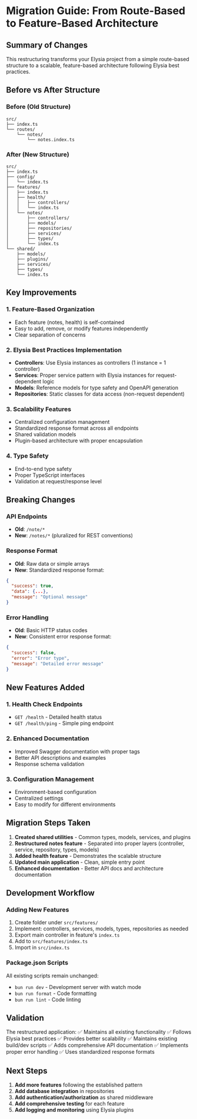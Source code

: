 # Migration Guide: From Route-Based to Feature-Based Architecture

## Summary of Changes

This restructuring transforms your Elysia project from a simple route-based
structure to a scalable, feature-based architecture following Elysia best
practices.

## Before vs After Structure

### Before (Old Structure)

```text
src/
├── index.ts
└── routes/
    └── notes/
        └── notes.index.ts
```

### After (New Structure)

```text
src/
├── index.ts
├── config/
│   └── index.ts
├── features/
│   ├── index.ts
│   ├── health/
│   │   ├── controllers/
│   │   └── index.ts
│   └── notes/
│       ├── controllers/
│       ├── models/
│       ├── repositories/
│       ├── services/
│       ├── types/
│       └── index.ts
└── shared/
    ├── models/
    ├── plugins/
    ├── services/
    ├── types/
    └── index.ts
```

## Key Improvements

### 1. **Feature-Based Organization**

- Each feature (notes, health) is self-contained
- Easy to add, remove, or modify features independently
- Clear separation of concerns

### 2. **Elysia Best Practices Implementation**

- **Controllers**: Use Elysia instances as controllers (1 instance = 1 controller)
- **Services**: Proper service pattern with Elysia instances for
  request-dependent logic
- **Models**: Reference models for type safety and OpenAPI generation
- **Repositories**: Static classes for data access (non-request dependent)

### 3. **Scalability Features**

- Centralized configuration management
- Standardized response format across all endpoints
- Shared validation models
- Plugin-based architecture with proper encapsulation

### 4. **Type Safety**

- End-to-end type safety
- Proper TypeScript interfaces
- Validation at request/response level

## Breaking Changes

### API Endpoints

- **Old**: `/note/*`
- **New**: `/notes/*` (pluralized for REST conventions)

### Response Format

- **Old**: Raw data or simple arrays
- **New**: Standardized response format:

```json
{
  "success": true,
  "data": {...},
  "message": "Optional message"
}
```

### Error Handling

- **Old**: Basic HTTP status codes
- **New**: Consistent error response format:

```json
{
  "success": false,
  "error": "Error type",
  "message": "Detailed error message"
}
```

## New Features Added

### 1. Health Check Endpoints

- `GET /health` - Detailed health status
- `GET /health/ping` - Simple ping endpoint

### 2. Enhanced Documentation

- Improved Swagger documentation with proper tags
- Better API descriptions and examples
- Response schema validation

### 3. Configuration Management

- Environment-based configuration
- Centralized settings
- Easy to modify for different environments

## Migration Steps Taken

1. **Created shared utilities** - Common types, models, services, and plugins
2. **Restructured notes feature** - Separated into proper layers (controller,
   service, repository, types, models)
3. **Added health feature** - Demonstrates the scalable structure
4. **Updated main application** - Clean, simple entry point
5. **Enhanced documentation** - Better API docs and architecture
   documentation

## Development Workflow

### Adding New Features

1. Create folder under `src/features/`
2. Implement: controllers, services, models, types, repositories as needed
3. Export main controller in feature's `index.ts`
4. Add to `src/features/index.ts`
5. Import in `src/index.ts`

### Package.json Scripts

All existing scripts remain unchanged:

- `bun run dev` - Development server with watch mode
- `bun run format` - Code formatting
- `bun run lint` - Code linting

## Validation

The restructured application:
✅ Maintains all existing functionality
✅ Follows Elysia best practices
✅ Provides better scalability
✅ Maintains existing build/dev scripts
✅ Adds comprehensive API documentation
✅ Implements proper error handling
✅ Uses standardized response formats

## Next Steps

1. **Add more features** following the established pattern
2. **Add database integration** in repositories
3. **Add authentication/authorization** as shared middleware
4. **Add comprehensive testing** for each feature
5. **Add logging and monitoring** using Elysia plugins

